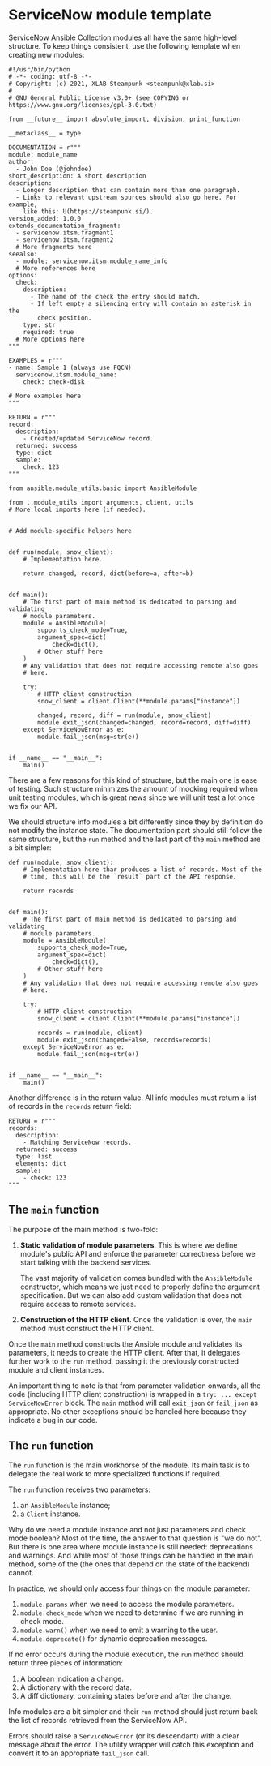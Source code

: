 # ServiceNow module template

ServiceNow Ansible Collection modules all have the same high-level structure.
To keep things consistent, use the following template when creating new
modules:

    #!/usr/bin/python
    # -*- coding: utf-8 -*-
    # Copyright: (c) 2021, XLAB Steampunk <steampunk@xlab.si>
    #
    # GNU General Public License v3.0+ (see COPYING or https://www.gnu.org/licenses/gpl-3.0.txt)

    from __future__ import absolute_import, division, print_function

    __metaclass__ = type

    DOCUMENTATION = r"""
    module: module_name
    author:
      - John Doe (@johndoe)
    short_description: A short description
    description:
      - Longer description that can contain more than one paragraph.
      - Links to relevant upstream sources should also go here. For example,
        like this: U(https://steampunk.si/).
    version_added: 1.0.0
    extends_documentation_fragment:
      - servicenow.itsm.fragment1
      - servicenow.itsm.fragment2
      # More fragments here
    seealso:
      - module: servicenow.itsm.module_name_info
      # More references here
    options:
      check:
        description:
          - The name of the check the entry should match.
          - If left empty a silencing entry will contain an asterisk in the
            check position.
        type: str
        required: true
      # More options here
    """

    EXAMPLES = r"""
    - name: Sample 1 (always use FQCN)
      servicenow.itsm.module_name:
        check: check-disk

    # More examples here
    """

    RETURN = r"""
    record:
      description:
        - Created/updated ServiceNow record.
      returned: success
      type: dict
      sample:
        check: 123
    """

    from ansible.module_utils.basic import AnsibleModule

    from ..module_utils import arguments, client, utils
    # More local imports here (if needed).


    # Add module-specific helpers here


    def run(module, snow_client):
        # Implementation here.

        return changed, record, dict(before=a, after=b)


    def main():
        # The first part of main method is dedicated to parsing and validating
        # module parameters.
        module = AnsibleModule(
            supports_check_mode=True,
            argument_spec=dict(
                check=dict(),
            # Other stuff here
        )
        # Any validation that does not require accessing remote also goes
        # here.

        try:
            # HTTP client construction
            snow_client = client.Client(**module.params["instance"])

            changed, record, diff = run(module, snow_client)
            module.exit_json(changed=changed, record=record, diff=diff)
        except ServiceNowError as e:
            module.fail_json(msg=str(e))


    if __name__ == "__main__":
        main()

There are a few reasons for this kind of structure, but the main one is ease of
testing. Such structure minimizes the amount of mocking required when unit
testing modules, which is great news since we will unit test a lot once we fix
our API.

We should structure info modules a bit differently since they by definition do
not modify the instance state. The documentation part should still follow the
same structure, but the `run` method and the last part of the `main` method are
a bit simpler:

    def run(module, snow_client):
        # Implementation here thar produces a list of records. Most of the
        # time, this will be the `result` part of the API response.

        return records


    def main():
        # The first part of main method is dedicated to parsing and validating
        # module parameters.
        module = AnsibleModule(
            supports_check_mode=True,
            argument_spec=dict(
                check=dict(),
            # Other stuff here
        )
        # Any validation that does not require accessing remote also goes
        # here.

        try:
            # HTTP client construction
            snow_client = client.Client(**module.params["instance"])

            records = run(module, client)
            module.exit_json(changed=False, records=records)
        except ServiceNowError as e:
            module.fail_json(msg=str(e))


    if __name__ == "__main__":
        main()

Another difference is in the return value. All info modules must return a list
of records in the `records` return field:

    RETURN = r"""
    records:
      description:
        - Matching ServiceNow records.
      returned: success
      type: list
      elements: dict
      sample:
        - check: 123
    """


## The `main` function

The purpose of the main method is two-fold:
1. __Static validation of module parameters__. This is where we define
   module's public API and enforce the parameter correctness before we
   start talking with the backend services.

   The vast majority of validation comes bundled with the `AnsibleModule`
   constructor, which means we just need to properly define the argument
   specification. But we can also add custom validation that does not require
   access to remote services.

2. __Construction of the HTTP client__. Once the validation is over, the
   `main` method must construct the HTTP client.

Once the `main` method constructs the Ansible module and validates its
parameters, it needs to create the HTTP client. After that, it
delegates further work to the `run` method, passing it the previously
constructed module and client instances.

An important thing to note is that from parameter validation onwards,
all the code (including HTTP client construction) is wrapped in
a `try: ... except ServiceNowError` block. The `main` method will call
`exit_json` or `fail_json` as appropriate. No other exceptions should be
handled here because they indicate a bug in our code.


## The `run` function

The `run` function is the main workhorse of the module. Its main task
is to delegate the real work to more specialized functions if required.

The `run` function receives two parameters:

1. an `AnsibleModule` instance;
2. a `Client` instance.

Why do we need a module instance and not just parameters and check mode
boolean? Most of the time, the answer to that question is "we do not". But
there is one area where module instance is still needed: deprecations and
warnings. And while most of those things can be handled in the main method,
some of the (the ones that depend on the state of the backend) cannot.

In practice, we should only access four things on the module parameter:

 1. `module.params` when we need to access the module parameters.
 2. `module.check_mode` when we need to determine if we are running in check
    mode.
 3. `module.warn()` when we need to emit a warning to the user.
 4. `module.deprecate()` for dynamic deprecation messages.

If no error occurs during the module execution, the `run` method should return
three pieces of information:

 1. A boolean indication a change.
 2. A dictionary with the record data.
 3. A diff dictionary, containing states before and after the change.

Info modules are a bit simpler and their `run` method should just return back
the list of records retrieved from the ServiceNow API.

Errors should raise a `ServiceNowError` (or its descendant) with a clear
message about the error. The utility wrapper will catch this exception and
convert it to an appropriate `fail_json` call.

